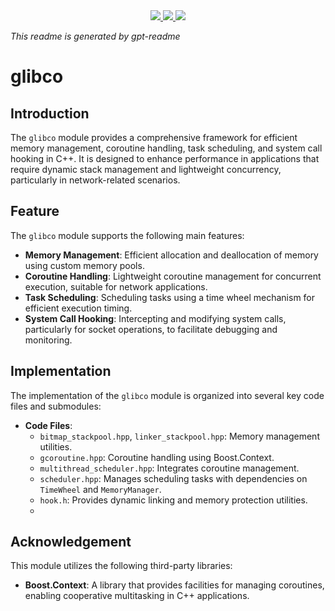 
<div align="center">
    <a href="https://github.com/gusye1234/gpt-readme">
      <img src="https://img.shields.io/badge/written_by-gpt_readme-green">
    </a>
    <a href="https://github.com/gusye1234/gpt-readme">
      <img src="https://img.shields.io/badge/could_be-Wrong-red">
    </a>
    <a href="https://pypi.org/project/gpt-readme/">
      <img src="https://img.shields.io/pypi/v/gpt-readme.svg">
    </a>
</div>

*This readme is generated by gpt-readme* 


# glibco

## Introduction
The `glibco` module provides a comprehensive framework for efficient memory management, coroutine handling, task scheduling, and system call hooking in C++. It is designed to enhance performance in applications that require dynamic stack management and lightweight concurrency, particularly in network-related scenarios.

## Feature
The `glibco` module supports the following main features:

- **Memory Management**: Efficient allocation and deallocation of memory using custom memory pools.
- **Coroutine Handling**: Lightweight coroutine management for concurrent execution, suitable for network applications.
- **Task Scheduling**: Scheduling tasks using a time wheel mechanism for efficient execution timing.
- **System Call Hooking**: Intercepting and modifying system calls, particularly for socket operations, to facilitate debugging and monitoring.

## Implementation
The implementation of the `glibco` module is organized into several key code files and submodules:

- **Code Files**:
  - `bitmap_stackpool.hpp`, `linker_stackpool.hpp`: Memory management utilities.
  - `gcoroutine.hpp`: Coroutine handling using Boost.Context.
  - `multithread_scheduler.hpp`: Integrates coroutine management.
  - `scheduler.hpp`: Manages scheduling tasks with dependencies on `TimeWheel` and `MemoryManager`.
  - `hook.h`: Provides dynamic linking and memory protection utilities.
  - 
## Acknowledgement
This module utilizes the following third-party libraries:

- **Boost.Context**: A library that provides facilities for managing coroutines, enabling cooperative multitasking in C++ applications.
